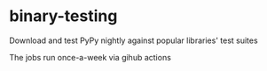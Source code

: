 # binary-testing
Download and test PyPy nightly against popular libraries' test suites

The jobs run once-a-week via gihub actions

